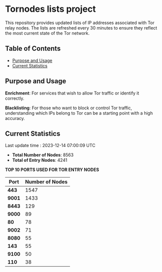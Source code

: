 # Tornodes lists project

This repository provides updated lists of IP addresses associated with Tor relay nodes. The lists are refreshed every 30 minutes to ensure they reflect the most current state of the Tor network.

## Table of Contents

- [Purpose and Usage](#purpose-and-usage)
- [Current Statistics](#current-statistics)


## Purpose and Usage

**Enrichment**: For services that wish to allow Tor traffic or identify it correctly.

**Blacklisting**: For those who want to block or control Tor traffic, understanding which IPs belong to Tor can be a starting point with a high accuracy.

## Current Statistics

Last update time : 2023-12-14 07:00:09 UTC

- **Total Number of Nodes**: 8563
- **Total of Entry Nodes**: 4241

**TOP 10 PORTS USED FOR TOR ENTRY NODES**

| **Port** | **Number of Nodes** |
|------|-----------------|
| **443**   | 1547  |
| **9001**   | 1433  |
| **8443**   | 129  |
| **9000**   | 89  |
| **80**   | 78  |
| **9002**   | 71  |
| **8080**   | 55  |
| **143**   | 55  |
| **9100**   | 50  |
| **110**   | 38  |

